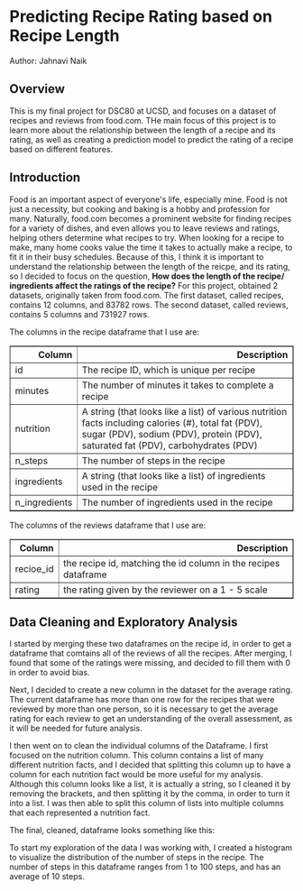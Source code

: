 # Predicting Recipe Rating based on Recipe Length
Author: Jahnavi Naik

## Overview
This is my final project for DSC80 at UCSD, and focuses on a dataset of recipes and reviews from food.com. THe main focus of this project is to learn more about the relationship between the length of a recipe and its rating, as well as creating a prediction model to predict the rating of a recipe based on different features.


## Introduction
Food is an important aspect of everyone's life, especially mine. Food is not just a necessity, but cooking and baking is a hobby and profession for many. Naturally, food.com becomes a prominent website for finding recipes for a variety of dishes, and even allows you to leave reviews and ratings, helping others determine what recipes to try. When looking for a recipe to make, many home cooks value the time it takes to actually make a recipe, to fit it in their busy schedules. Because of this, I think it is important to understand the relationship between the length of the reicpe, and its rating, so I decided to focus on the question, **How does the length of the recipe/ ingredients affect the ratings of the recipe?** 
For this project, obtained 2 datasets, originally taken from food.com. The first dataset, called recipes, contains 12 columns, and 83782 rows. The second dataset, called reviews, contains 5 columns and 731927 rows. 

The columns in the recipe dataframe that I use are:
<table border="1" class="dataframe">
  <thead>
    <tr style="text-align: right;">
      <th>Column</th>
      <th>Description</th>
    </tr>
  </thead>
  <tbody>
    <tr>
      <td>id</td>
      <td>The recipe ID, which is unique per recipe</td>
    </tr>
    <tr>
      <td>minutes</td>
      <td>The number of minutes it takes to complete a recipe</td>
    </tr>
    <tr>
      <td>nutrition</td>
      <td>A string (that looks like a list) of various nutrition facts including calories (#), total fat (PDV), sugar (PDV), sodium (PDV), protein (PDV), saturated fat (PDV), carbohydrates (PDV)</td>
    </tr>
    <tr>
      <td>n_steps</td>
      <td>The number of steps in the recipe</td>
    </tr>
    <tr>
      <td>ingredients</td>
      <td>A string (that looks like a list) of ingredients used in the recipe</td>
    </tr>
    <tr>
      <td>n_ingredients</td>
      <td>The number of ingredients used in the recipe</td>
    </tr>
  </tbody>
</table>

The columns of the reviews dataframe that I use are:
<table border="1" class="dataframe">
  <thead>
    <tr style="text-align: right;">
      <th>Column</th>
      <th>Description</th>
    </tr>
  </thead>
  <tbody>
    <tr>
      <td>recioe_id</td>
      <td>the recipe id, matching the id column in the recipes dataframe</td>
    </tr>
    <tr>
      <td>rating</td>
      <td>the rating given by the reviewer on a 1 - 5 scale</td>
    </tr>
  </tbody>
</table>

## Data Cleaning and Exploratory Analysis
I started by merging these two dataframes on the recipe id, in order to get a dataframe that comtains all of the reviews of all the recipes. After merging, I found that some of the ratings were missing, and decided to fill them with 0 in order to avoid bias.

Next, I decided to create a new column in the dataset for the average rating. The current dataframe has more than one row for the recipes that were reviewed by more than one person, so it is necessary to get the average rating for each review to get an understanding of the overall assessment, as it will be needed for future analysis.

I then went on to clean the individual columns of the Dataframe. I first focused on the nutrition column. This column contains a list of many different nutrition facts, and I decided that splitting this column up to have a column for each nutrition fact would be more useful for my analysis. Although this column looks like a list, it is actually a string, so I cleaned it by removing the brackets, and then splitting it by the comma, in order to turn it into a list. I was then able to split this column of lists into multiple columns that each represented a nutrition fact.

The final, cleaned, dataframe looks something like this:

To start my exploration of the data I was working with, I created a histogram to visualize the distribution of the number of steps in the recipe. The number of steps in this dataframe ranges from 1 to 100 steps, and has an average of 10 steps.




